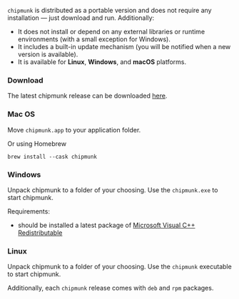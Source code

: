
`chipmunk` is distributed as a portable version and does not require any installation — just download and run. Additionally:

- It does not install or depend on any external libraries or runtime environments (with a small exception for Windows).
- It includes a built-in update mechanism (you will be notified when a new version is available).
- It is available for **Linux**, **Windows**, and **macOS** platforms.

### Download

The latest chipmunk release can be downloaded [here](https://github.com/esrlabs/chipmunk/releases).

### Mac OS

Move `chipmunk.app` to your application folder.

Or using Homebrew
```
brew install --cask chipmunk
```

### Windows

Unpack chipmunk to a folder of your choosing. Use the `chipmunk.exe` to start chipmunk.

Requirements:
- should be installed a latest package of [Microsoft Visual C++ Redistributable](https://learn.microsoft.com/en-us/cpp/windows/latest-supported-vc-redist?view=msvc-170)


### Linux

Unpack chipmunk to a folder of your choosing. Use the `chipmunk` executable to start chipmunk. 

Additionally, each `chipmunk` release comes with `deb` and `rpm` packages.
